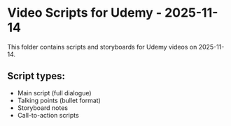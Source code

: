 # Video Scripts for Udemy - 2025-11-14

This folder contains scripts and storyboards for Udemy videos on 2025-11-14.

## Script types:
- Main script (full dialogue)
- Talking points (bullet format)
- Storyboard notes
- Call-to-action scripts
